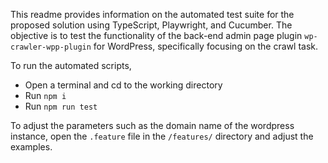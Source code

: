 
This readme provides information on the automated test suite for the proposed solution using TypeScript, Playwright, and Cucumber. The objective is to test the functionality of the back-end admin page plugin `wp-crawler-wpp-plugin` for WordPress, specifically focusing on the crawl task.

To run the automated scripts,

- Open a terminal and cd to the working directory
- Run `npm i`
- Run `npm run test`

To adjust the parameters such as the domain name of the wordpress instance, open the `.feature` file in the `/features/` directory and adjust the examples.
